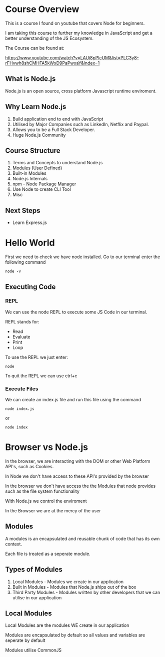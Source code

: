 # Course Overview

This is a course I found on youtube that covers Node for beginners.

I am taking this course to further my knowledge in JavaScript and get a better understanding of the JS Ecosystem.

The Course can be found at:

https://www.youtube.com/watch?v=LAUi8pPlcUM&list=PLC3y8-rFHvwh8shCMHFA5kWxD9PaPwxaY&index=1

## What is Node.js

Node.js is an open source, cross platform Javascript runtime enviroment.

## Why Learn Node.js

1. Build application end to end with JavaScript
2. Utilised by Major Companies such as LinkedIn, Netflix and Paypal.
3. Allows you to be a Full Stack Developer.
4. Huge Node.js Community

## Course Structure

1. Terms and Concepts to understand Node.js
2. Modules (User Defined)
3. Built-in Modules
4. Node.js Internals
5. npm - Node Package Manager
6. Use Node to create CLI Tool
7. Misc

## Next Steps

-   Learn Express.js

# Hello World

First we need to check we have node installed. Go to our terminal enter the following command

```
node -v
```

## Executing Code

### REPL

We can use the node REPL to execute some JS Code in our terminal.

REPL stands for:

-   Read
-   Evaluate
-   Print
-   Loop

To use the REPL we just enter:

```
node
```

To quit the REPL we can use ctrl+c

### Execute Files

We can create an index.js file and run this file using the command

```
node index.js
```

or

```
node index
```

# Browser vs Node.js

In the browser, we are interacting with the DOM or other Web Platform API's, such as Cookies.

In Node we don't have access to these API's provided by the browser

In the browser we don't have access the the Modules that node provides such as the file system functionality

With Node.js we control the enviroment

In the Browser we are at the mercy of the user

## Modules

A modules is an encapsulated and reusable chunk of code that has its own context.

Each file is treated as a seperate module.

## Types of Modules

1. Local Modules - Modules we create in our application
2. Built in Modules - Modules that Node.js ships out of the box
3. Third Party Modules - Modules written by other developers that we can utilise in our application

## Local Modules

Local Modules are the modules WE create in our application

Modules are encapsulated by default so all values and variables are seperate by default

Modules utilise CommonJS
